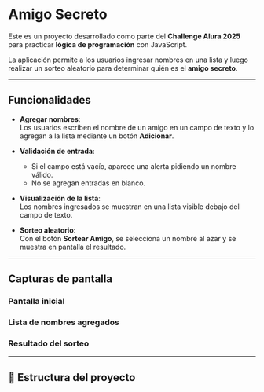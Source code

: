 # Amigo Secreto

Este es un proyecto desarrollado como parte del **Challenge Alura 2025** para practicar **lógica de programación** con JavaScript.  

La aplicación permite a los usuarios ingresar nombres en una lista y luego realizar un sorteo aleatorio para determinar quién es el **amigo secreto**.

---

##  Funcionalidades

- **Agregar nombres**:  
  Los usuarios escriben el nombre de un amigo en un campo de texto y lo agregan a la lista mediante un botón **Adicionar**.

- **Validación de entrada**:  
  - Si el campo está vacío, aparece una alerta pidiendo un nombre válido.  
  - No se agregan entradas en blanco.  

- **Visualización de la lista**:  
  Los nombres ingresados se muestran en una lista visible debajo del campo de texto.  

- **Sorteo aleatorio**:  
  Con el botón **Sortear Amigo**, se selecciona un nombre al azar y se muestra en pantalla el resultado.

---

##  Capturas de pantalla

### Pantalla inicial


### Lista de nombres agregados


### Resultado del sorteo


---


## 📂 Estructura del proyecto

